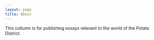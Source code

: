 ```yaml
---
layout: page
title: About
---
```

This collumn is for publishing essays relevant to the world of the Potato District.
